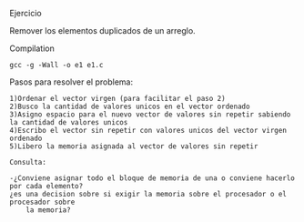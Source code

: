 Ejercicio

Remover los elementos duplicados de un arreglo.


Compilation
```
gcc -g -Wall -o e1 e1.c
```

Pasos para resolver el problema:

    1)Ordenar el vector virgen (para facilitar el paso 2)
    2)Busco la cantidad de valores unicos en el vector ordenado
    3)Asigno espacio para el nuevo vector de valores sin repetir sabiendo la cantidad de valores unicos
    4)Escribo el vector sin repetir con valores unicos del vector virgen ordenado
    5)Libero la memoria asignada al vector de valores sin repetir

    Consulta:

    -¿Conviene asignar todo el bloque de memoria de una o conviene hacerlo por cada elemento?
    ¿es una decision sobre si exigir la memoria sobre el procesador o el procesador sobre
        la memoria?




